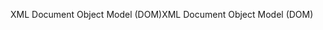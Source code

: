 <span data-ttu-id="1339a-101">XML Document Object Model (DOM)</span><span class="sxs-lookup"><span data-stu-id="1339a-101">XML Document Object Model (DOM)</span></span>